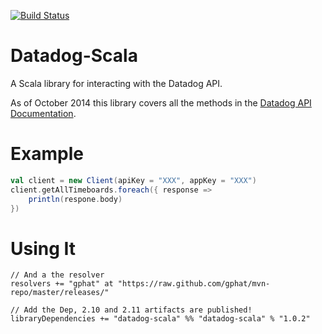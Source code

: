 [![Build Status](https://travis-ci.org/gphat/datadog-scala.png?branch=master)](https://travis-ci.org/gphat/datadog-scala)

# Datadog-Scala

A Scala library for interacting with the Datadog API.

As of October 2014 this library covers all the methods in the [Datadog API Documentation](http://docs.datadoghq.com/api/).

# Example

```scala
val client = new Client(apiKey = "XXX", appKey = "XXX")
client.getAllTimeboards.foreach({ response =>
    println(respone.body)
})
```

# Using It

```
// And a the resolver
resolvers += "gphat" at "https://raw.github.com/gphat/mvn-repo/master/releases/"

// Add the Dep, 2.10 and 2.11 artifacts are published!
libraryDependencies += "datadog-scala" %% "datadog-scala" % "1.0.2"
```
